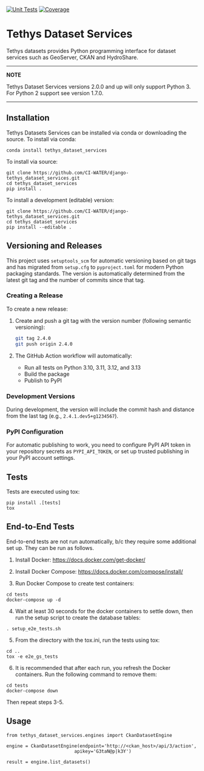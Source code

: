 [![Unit Tests](https://github.com/tethysplatform/tethys_dataset_services/actions/workflows/unit_tests.yml/badge.svg?branch=tethys4_update)](https://github.com/tethysplatform/tethys_dataset_services/actions/workflows/unit_tests.yml)
[![Coverage](https://coveralls.io/repos/github/tethysplatform/tethys_dataset_services/badge.svg)](https://coveralls.io/github/tethysplatform/tethys_dataset_services)

# Tethys Dataset Services

Tethys datasets provides Python programming interface for dataset services such as GeoServer, CKAN and HydroShare.

---
**NOTE**

Tethys Dataset Services versions 2.0.0 and up will only support Python 3. For Python 2 support see version 1.7.0.

---

## Installation

Tethys Datasets Services can be installed via conda or downloading the source. To install via conda:

```
conda install tethys_dataset_services
```

To install via source:

```
git clone https://github.com/CI-WATER/django-tethys_dataset_services.git
cd tethys_dataset_services
pip install .
```

To install a development (editable) version:

```
git clone https://github.com/CI-WATER/django-tethys_dataset_services.git
cd tethys_dataset_services
pip install --editable .
```

## Versioning and Releases

This project uses `setuptools_scm` for automatic versioning based on git tags and has migrated from `setup.cfg` to `pyproject.toml` for modern Python packaging standards. The version is automatically determined from the latest git tag and the number of commits since that tag.

### Creating a Release

To create a new release:

1. Create and push a git tag with the version number (following semantic versioning):
   ```bash
   git tag 2.4.0
   git push origin 2.4.0
   ```

2. The GitHub Action workflow will automatically:
   - Run all tests on Python 3.10, 3.11, 3.12, and 3.13
   - Build the package
   - Publish to PyPI

### Development Versions

During development, the version will include the commit hash and distance from the last tag (e.g., `2.4.1.dev5+g1234567`).

### PyPI Configuration

For automatic publishing to work, you need to configure PyPI API token in your repository secrets as `PYPI_API_TOKEN`, or set up trusted publishing in your PyPI account settings.

## Tests

Tests are executed using tox:

```
pip install .[tests]
tox
```

## End-to-End Tests

End-to-end tests are not run automatically, b/c they require some additional set up. They can be run as follows.

1. Install Docker: https://docs.docker.com/get-docker/

2. Install Docker Compose: https://docs.docker.com/compose/install/


3. Run Docker Compose to create test containers:

```
cd tests
docker-compose up -d
```

4. Wait at least 30 seconds for the docker containers to settle down, then run the setup script to create the database tables:

```
. setup_e2e_tests.sh
```

5. From the directory with the tox.ini, run the tests using tox:

```
cd ..
tox -e e2e_gs_tests
```

6. It is recommended that after each run, you refresh the Docker containers. Run the following command to remove them:

```
cd tests
docker-compose down
```

Then repeat steps 3-5.

## Usage

```
from tethys_dataset_services.engines import CkanDatasetEngine

engine = CkanDatasetEngine(endpoint='http://<ckan_host>/api/3/action',
                         apikey='G3taN@p|k3Y')

result = engine.list_datasets()
```


